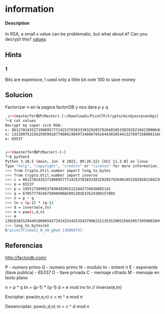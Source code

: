 # information

#### Description
In RSA, a small `e` value can be problematic, but what about `N`? Can you decrypt this? [values](https://mercury.picoctf.net/static/2604f8b51a5cc62d38a3736938f19cef/values)

## Hints
### 1
Bits are expensive, I used only a little bit over 100 to save money


## Solucion
Factorizar n en la pagina factorDB y nos dara p y q

```bash
 ┌──(masterfer㉿PcMaster)-[~/Downloads/PicoCTF/Crypto/mindyourpsandqs]
└─$ cat values         
Decrypt my super sick RSA:
c: 861270243527190895777142537838333832920579264010533029282104230006461420086153423
n: 1311097532562595991877980619849724606784164430105441327897358800116889057763413423
e: 65537  


┌──(masterfer㉿PcMaster)-[~]
└─$ python3        
Python 3.10.5 (main, Jun  8 2022, 09:26:22) [GCC 11.3.0] on linux
Type "help", "copyright", "credits" or "license" for more information.
>>> from Crypto.Util.number import long_to_bytes
>>> from Crypto.Util.number import inverse
>>> c = 861270243527190895777142537838333832920579264010533029282104230006461420086153423
>>> e = 65537
>>> p = 1955175890537890492055221842734816092141
>>> q = 670577792467509699665091201633524389157003
>>> n = p * q
>>> tn = (p-1) * (q-1)
>>> d = inverse(e,tn)
>>> m = pow(c,d,n)
>>> m
13016382529449106065927291425342535437996222135352905256639573959002849415739773
>>> long_to_bytes(m)
b'picoCTF{sma11_N_n0_g0od_13686679}'

```


## Referencias
http://factordb.com/


P - numero primo
Q - numero primo
N - modulo
tn - totient n
E - exponente (llave publica) - 65337
D - llave privada
C - mensaje cifrado
M - mensaje en texto plano

n = p * q
tn = (p-1) * (q-1)
d = e mod inv tn      //  inverse(e,tn)

Encriptar: pow(m,e,n)
c = m ^ e mod n

Desencriptar: pow(c,d,n)
m = c ^ d mod n